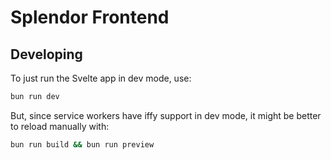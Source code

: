 # Splendor Frontend

## Developing

To just run the Svelte app in dev mode, use:

```bash
bun run dev
```

But, since service workers have iffy support in dev mode, it might be better to reload manually with:

```bash
bun run build && bun run preview
```

<!-- To deploy your app, you may need to install an [adapter](https://kit.svelte.dev/docs/adapters) for your target environment. -->
